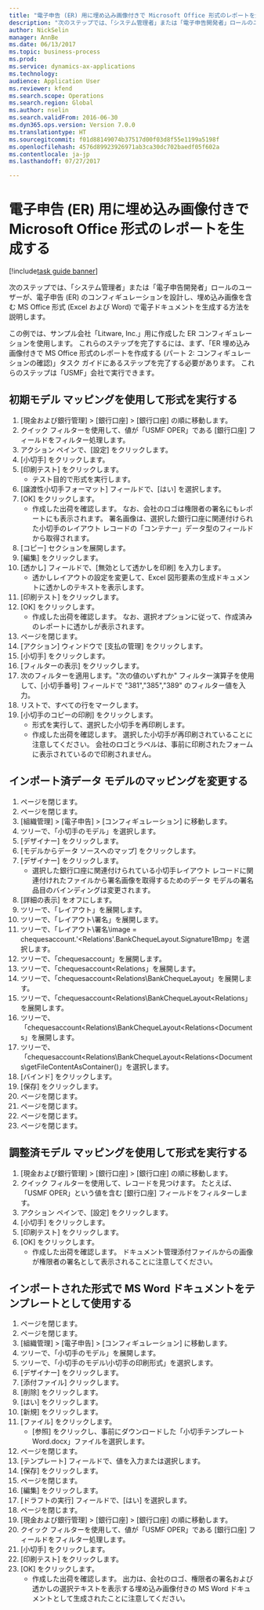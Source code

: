 ```yaml
--- 
title: "電子申告 (ER) 用に埋め込み画像付きで Microsoft Office 形式のレポートを生成する"
description: "次のステップでは、「システム管理者」または「電子申告開発者」ロールのユーザーが、電子申告 (ER) のコンフィギュレーションを設計し、埋め込み画像を含む MS Office 形式 (Excel および Word) で電子ドキュメントを生成する方法を説明します。"
author: NickSelin
manager: AnnBe
ms.date: 06/13/2017
ms.topic: business-process
ms.prod: 
ms.service: dynamics-ax-applications
ms.technology: 
audience: Application User
ms.reviewer: kfend
ms.search.scope: Operations
ms.search.region: Global
ms.author: nselin
ms.search.validFrom: 2016-06-30
ms.dyn365.ops.version: Version 7.0.0
ms.translationtype: HT
ms.sourcegitcommit: f01d88149074b37517d00f03d8f55e1199a5198f
ms.openlocfilehash: 4576d89923926971ab3ca30dc702baedf05f602a
ms.contentlocale: ja-jp
ms.lasthandoff: 07/27/2017

---
```

# <a name="generate-reports-in-microsoft-office-formats-with-embedded-images-for-electronic-reporting-er"></a>電子申告 (ER) 用に埋め込み画像付きで Microsoft Office 形式のレポートを生成する

[!include[task guide banner](../../includes/task-guide-banner.md)]

次のステップでは、「システム管理者」または「電子申告開発者」ロールのユーザーが、電子申告 (ER) のコンフィギュレーションを設計し、埋め込み画像を含む MS Office 形式 (Excel および Word) で電子ドキュメントを生成する方法を説明します。

この例では、サンプル会社「Litware, Inc.」用に作成した ER コンフィギュレーションを使用します。  これらのステップを完了するには、まず、「ER 埋め込み画像付きで MS Office 形式のレポートを作成する (パート 2: コンフィギュレーションの確認)」タスク ガイドにあるステップを完了する必要があります。 これらのステップは「USMF」会社で実行できます。


## <a name="run-format-with-initial-model-mapping"></a>初期モデル マッピングを使用して形式を実行する
1. [現金および銀行管理] > [銀行口座] > [銀行口座] の順に移動します。
2. クイック フィルターを使用して、値が「USMF OPER」である [銀行口座] フィールドをフィルター処理します。
3. アクション ペインで、[設定] をクリックします。
4. [小切手] をクリックします。
5. [印刷テスト] をクリックします。
    * テスト目的で形式を実行します。  
6. [譲渡性小切手フォーマット] フィールドで、[はい] を選択します。
7. [OK] をクリックします。
    * 作成した出荷を確認します。 なお、会社のロゴは権限者の署名にもレポートにも表示されます。 署名画像は、選択した銀行口座に関連付けられた小切手のレイアウト レコードの「コンテナー」データ型のフィールドから取得されます。  
8. [コピー] セクションを展開します。
9. [編集] をクリックします。
10. [透かし] フィールドで、[無効として透かしを印刷] を入力します。
    * 透かしレイアウトの設定を変更して、Excel 図形要素の生成ドキュメントに透かしのテキストを表示します。  
11. [印刷テスト] をクリックします。
12. [OK] をクリックします。
    * 作成した出荷を確認します。 なお、選択オプションに従って、作成済みのレポートに透かしが表示されます。  
13. ページを閉じます。
14. [アクション] ウィンドウで [支払の管理] をクリックします。
15. [小切手] をクリックします。
16. [フィルターの表示] をクリックします。
17. 次のフィルターを適用します。"次の値のいずれか" フィルター演算子を使用して、[小切手番号] フィールドで "381","385","389" のフィルター値を入力。
18. リストで、すべての行をマークします。
19. [小切手のコピーの印刷] をクリックします。
    * 形式を実行して、選択した小切手を再印刷します。  
    * 作成した出荷を確認します。 選択した小切手が再印刷されていることに注意してください。 会社のロゴとラベルは、事前に印刷されたフォームに表示されているので印刷されません。  

## <a name="modify-the-mapping-of-the-imported-data-model"></a>インポート済データ モデルのマッピングを変更する
1. ページを閉じます。
2. ページを閉じます。
3. [組織管理] > [電子申告] > [コンフィギュレーション] に移動します。
4. ツリーで、「小切手のモデル」を選択します。
5. [デザイナー] をクリックします。
6. [モデルからデータ ソースへのマップ] をクリックします。
7. [デザイナー] をクリックします。
    * 選択した銀行口座に関連付けられている小切手レイアウト レコードに関連付けれたファイルから署名画像を取得するためのデータ モデルの署名品目のバインディングは変更されます。  
8. [詳細の表示] をオフにします。
9. ツリーで、「レイアウト」を展開します。
10. ツリーで、「レイアウト\署名」を展開します。
11. ツリーで、「レイアウト\署名\image = chequesaccount.'<Relations'.BankChequeLayout.Signature1Bmp」を選択します。
12. ツリーで、「chequesaccount」を展開します。
13. ツリーで、「chequesaccount\<Relations」を展開します。
14. ツリーで、「chequesaccount\<Relations\BankChequeLayout」を展開します。
15. ツリーで、「chequesaccount\<Relations\BankChequeLayout\<Relations」を展開します。
16. ツリーで、「chequesaccount\<Relations\BankChequeLayout\<Relations\<Documents」を展開します。
17. ツリーで、「chequesaccount\<Relations\BankChequeLayout\<Relations\<Documents\getFileContentAsContainer()」を選択します。
18. [バインド] をクリックします。
19. [保存] をクリックします。
20. ページを閉じます。
21. ページを閉じます。
22. ページを閉じます。
23. ページを閉じます。

## <a name="run-format-using-the-adjusted-model-mapping"></a>調整済モデル マッピングを使用して形式を実行する
1. [現金および銀行管理] > [銀行口座] > [銀行口座] の順に移動します。
2. クイック フィルターを使用して、レコードを見つけます。 たとえば、「USMF OPER」という値を含む [銀行口座] フィールドをフィルターします。
3. アクション ペインで、[設定] をクリックします。
4. [小切手] をクリックします。
5. [印刷テスト] をクリックします。
6. [OK] をクリックします。
    * 作成した出荷を確認します。 ドキュメント管理添付ファイルからの画像が権限者の署名として表示されることに注意してください。  

## <a name="use-ms-word-document-as-a-template-in-the-imported-format"></a>インポートされた形式で MS Word ドキュメントをテンプレートとして使用する
1. ページを閉じます。
2. ページを閉じます。
3. [組織管理] > [電子申告] > [コンフィギュレーション] に移動します。
4. ツリーで、「小切手のモデル」を展開します。
5. ツリーで、「小切手のモデル\小切手の印刷形式」を選択します。
6. [デザイナー] をクリックします。
7. [添付ファイル] クリックします。
8. [削除] をクリックします。
9. [はい] をクリックします。
10. [新規] をクリックします。
11. [ファイル] をクリックします。
    * [参照] をクリックし、事前にダウンロードした「小切手テンプレート Word.docx」ファイルを選択します。  
12. ページを閉じます。
13. [テンプレート] フィールドで、値を入力または選択します。
14. [保存] をクリックします。
15. ページを閉じます。
16. [編集] をクリックします。
17. [ドラフトの実行] フィールドで、[はい] を選択します。
18. ページを閉じます。
19. [現金および銀行管理] > [銀行口座] > [銀行口座] の順に移動します。
20. クイック フィルターを使用して、値が「USMF OPER」である [銀行口座] フィールドをフィルター処理します。
21. [小切手] をクリックします。
22. [印刷テスト] をクリックします。
23. [OK] をクリックします。
    * 作成した出荷を確認します。 出力は、会社のロゴ、権限者の署名および透かしの選択テキストを表示する埋め込み画像付きの MS Word ドキュメントとして生成されたことに注意してください。  


